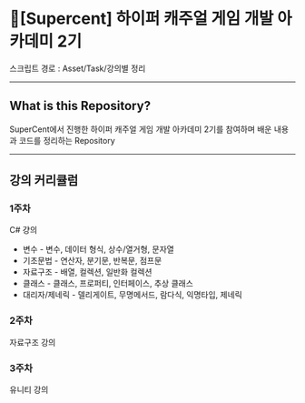 # 💎[Supercent] 하이퍼 캐주얼 게임 개발 아카데미 2기
스크립트 경로 : Asset/Task/강의별 정리

---

## What is this Repository?

SuperCent에서 진행한 하이퍼 캐주얼 게임 개발 아카데미 2기를 참여하며 배운 내용과  코드를 정리하는 Repository

---
## 강의 커리큘럼

### 1주차
  
C# 걍의
  - 변수 - 변수, 데이터 형식, 상수/열거형, 문자열
  - 기초문법 - 연산자, 분기문, 반복문, 점프문
  - 자료구조 - 배열, 컬렉션, 일반화 컬렉션
  - 클래스 - 클래스, 프로퍼티, 인터페이스, 추상 클래스
  - 대리자/제네릭 - 델리게이트, 무명메서드, 람다식, 익명타입, 제네릭

### 2주차

자료구조 강의

### 3주차

유니티 강의
